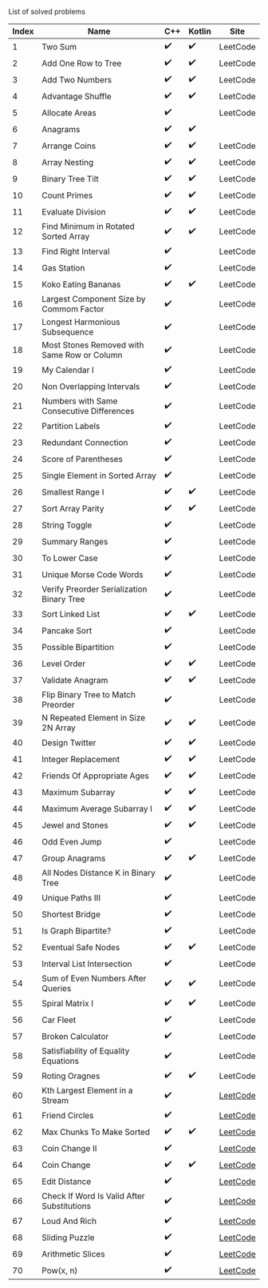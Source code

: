 

List of solved problems

| Index | Name | C++ | Kotlin | Site |
|---|---|---|---|---|
|1| Two Sum | :heavy_check_mark: | :heavy_check_mark: | LeetCode |
|2| Add One Row to Tree | :heavy_check_mark: | :heavy_check_mark: |LeetCode |
|3| Add Two Numbers | :heavy_check_mark: | :heavy_check_mark: |LeetCode |
|4| Advantage Shuffle | :heavy_check_mark: | :heavy_check_mark: |LeetCode |
|5| Allocate Areas | :heavy_check_mark: |  |LeetCode |
|6| Anagrams | :heavy_check_mark: | :heavy_check_mark: |  |
|7| Arrange Coins | :heavy_check_mark: | :heavy_check_mark: |LeetCode |
|8| Array Nesting | :heavy_check_mark: | :heavy_check_mark: |LeetCode |
|9| Binary Tree Tilt | :heavy_check_mark: | :heavy_check_mark: |LeetCode |
|10| Count Primes | :heavy_check_mark: | :heavy_check_mark: |LeetCode |
|11| Evaluate Division | :heavy_check_mark: | :heavy_check_mark: |LeetCode |
|12| Find Minimum in Rotated Sorted Array | :heavy_check_mark: | :heavy_check_mark: |LeetCode |
|13| Find Right Interval | :heavy_check_mark: |  |LeetCode |
|14| Gas Station | :heavy_check_mark: |  |LeetCode |
|15| Koko Eating Bananas | :heavy_check_mark: | :heavy_check_mark:  |LeetCode |
|16| Largest Component Size by Commom Factor | :heavy_check_mark: |  |LeetCode |
|17| Longest Harmonious Subsequence | :heavy_check_mark: |  |LeetCode |
|18| Most Stones Removed with Same Row or Column | :heavy_check_mark: |  |LeetCode |
|19| My Calendar I | :heavy_check_mark: |  |LeetCode |
|20| Non Overlapping Intervals | :heavy_check_mark: |  |LeetCode |
|21| Numbers with Same Consecutive Differences | :heavy_check_mark: |  |LeetCode |
|22| Partition Labels | :heavy_check_mark: |  |LeetCode |
|23| Redundant Connection | :heavy_check_mark: |  |LeetCode |
|24| Score of Parentheses | :heavy_check_mark: |  |LeetCode |
|25| Single Element in Sorted Array | :heavy_check_mark: |  |LeetCode |
|26| Smallest Range I | :heavy_check_mark: | :heavy_check_mark: |LeetCode |
|27| Sort Array Parity | :heavy_check_mark: | :heavy_check_mark: |LeetCode |
|28| String Toggle | :heavy_check_mark: |  |LeetCode |
|29| Summary Ranges | :heavy_check_mark: |  |LeetCode |
|30| To Lower Case | :heavy_check_mark: |  |LeetCode |
|31| Unique Morse Code Words | :heavy_check_mark: |  |LeetCode |
|32| Verify Preorder Serialization Binary Tree | :heavy_check_mark: |  |LeetCode |
|33| Sort Linked List | :heavy_check_mark: | :heavy_check_mark: |LeetCode |
|34| Pancake Sort | :heavy_check_mark: |  |LeetCode |
|35| Possible Bipartition | :heavy_check_mark: |  |LeetCode |
|36| Level Order | :heavy_check_mark: | :heavy_check_mark: |LeetCode |
|37| Validate Anagram | :heavy_check_mark: | :heavy_check_mark: |LeetCode |
|38| Flip Binary Tree to Match Preorder | :heavy_check_mark: |  |LeetCode |
|39| N Repeated Element in Size 2N Array | :heavy_check_mark: | :heavy_check_mark: |LeetCode |
|40| Design Twitter | :heavy_check_mark: | :heavy_check_mark: |LeetCode |
|41| Integer Replacement | :heavy_check_mark: | :heavy_check_mark: |LeetCode |
|42| Friends Of Appropriate Ages | :heavy_check_mark: | :heavy_check_mark: |LeetCode |
|43| Maximum Subarray | :heavy_check_mark: | :heavy_check_mark: |LeetCode |
|44| Maximum Average Subarray I| :heavy_check_mark: | :heavy_check_mark:|LeetCode |
|45| Jewel and Stones | :heavy_check_mark: | :heavy_check_mark: |LeetCode |
|46| Odd Even Jump | :heavy_check_mark: | |LeetCode |
|47| Group Anagrams | :heavy_check_mark: | :heavy_check_mark: |LeetCode |
|48| All Nodes Distance K in Binary Tree | :heavy_check_mark: | |LeetCode |
|49| Unique Paths III | :heavy_check_mark: | |LeetCode |
|50| Shortest Bridge | :heavy_check_mark: | |LeetCode |
|51| Is Graph Bipartite? | :heavy_check_mark: | |LeetCode |
|52| Eventual Safe Nodes | :heavy_check_mark: | :heavy_check_mark: |LeetCode |
|53| Interval List Intersection | :heavy_check_mark: |  |LeetCode |
|54| Sum of Even Numbers After Queries | :heavy_check_mark: | :heavy_check_mark: |LeetCode |
|55| Spiral Matrix I | :heavy_check_mark: | :heavy_check_mark: |LeetCode |
|56| Car Fleet | :heavy_check_mark: | |LeetCode |
|57| Broken Calculator | :heavy_check_mark: | |LeetCode |
|58| Satisfiability of Equality Equations | :heavy_check_mark: | |LeetCode |
|59| Roting Oragnes | :heavy_check_mark: | :heavy_check_mark: |LeetCode |
|60| Kth Largest Element in a Stream | :heavy_check_mark: |  |[LeetCode](https://leetcode.com/problems/kth-largest-element-in-a-stream/) |
|61| Friend Circles | :heavy_check_mark: |  |[LeetCode](https://leetcode.com/problems/friend-circles/) |
|62| Max Chunks To Make Sorted | :heavy_check_mark: | :heavy_check_mark: |[LeetCode](https://leetcode.com/problems/max-chunks-to-make-sorted/) |
|63| Coin Change II | :heavy_check_mark: | |[LeetCode](https://leetcode.com/problems/coin-change-2/) |
|64| Coin Change | :heavy_check_mark: | :heavy_check_mark: |[LeetCode](https://leetcode.com/problems/coin-change/) |
|65| Edit Distance | :heavy_check_mark: | | [LeetCode](https://leetcode.com/problems/edit-distance/)|
|66| Check If Word Is Valid After Substitutions | :heavy_check_mark: | | [LeetCode](https://leetcode.com/problems/check-if-word-is-valid-after-substitutions/)|
|67| Loud And Rich | :heavy_check_mark: | | [LeetCode](https://leetcode.com/problems/loud-and-rich/)|
|68| Sliding Puzzle | :heavy_check_mark: | | [LeetCode](https://leetcode.com/problems/sliding-puzzle/)|
|69| Arithmetic Slices | :heavy_check_mark: | | [LeetCode](https://leetcode.com/problems/arithmetic-slices/)|
|70| Pow(x, n) | :heavy_check_mark: | | [LeetCode](https://leetcode.com/problems/powx-n/)|
